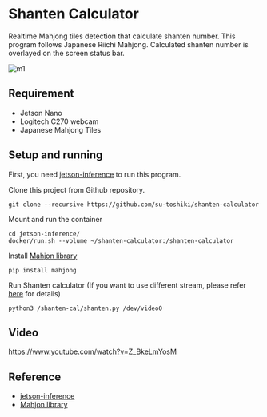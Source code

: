 # Shanten Calculator
Realtime Mahjong tiles detection that calculate shanten number. This program follows Japanese Riichi Mahjong. Calculated shanten number is overlayed on the screen status bar.

![m1](https://user-images.githubusercontent.com/99862948/164970473-5da6577a-6351-48af-9ec0-2c290ec3dd90.gif)

## Requirement
- Jetson Nano
- Logitech C270 webcam
- Japanese Mahjong Tiles

## Setup and running
First, you need [jetson-inference](https://github.com/dusty-nv/jetson-inference) to run this program.

Clone this project from Github repository.
```
git clone --recursive https://github.com/su-toshiki/shanten-calculator
```

Mount and run the container
```
cd jetson-inference/
docker/run.sh --volume ~/shanten-calculator:/shanten-calculator
```

Install [Mahjon library](https://pypi.org/project/mahjong/)
```
pip install mahjong
```
Run Shanten calculator (If you want to use different stream, please refer [here](https://github.com/dusty-nv/jetson-inference/blob/master/docs/aux-streaming.md) for details)
```
python3 /shanten-cal/shanten.py /dev/video0
```

## Video
https://www.youtube.com/watch?v=Z_BkeLmYosM

## Reference
- [jetson-inference](https://github.com/dusty-nv/jetson-inference)
- [Mahjon library](https://pypi.org/project/mahjong/)
